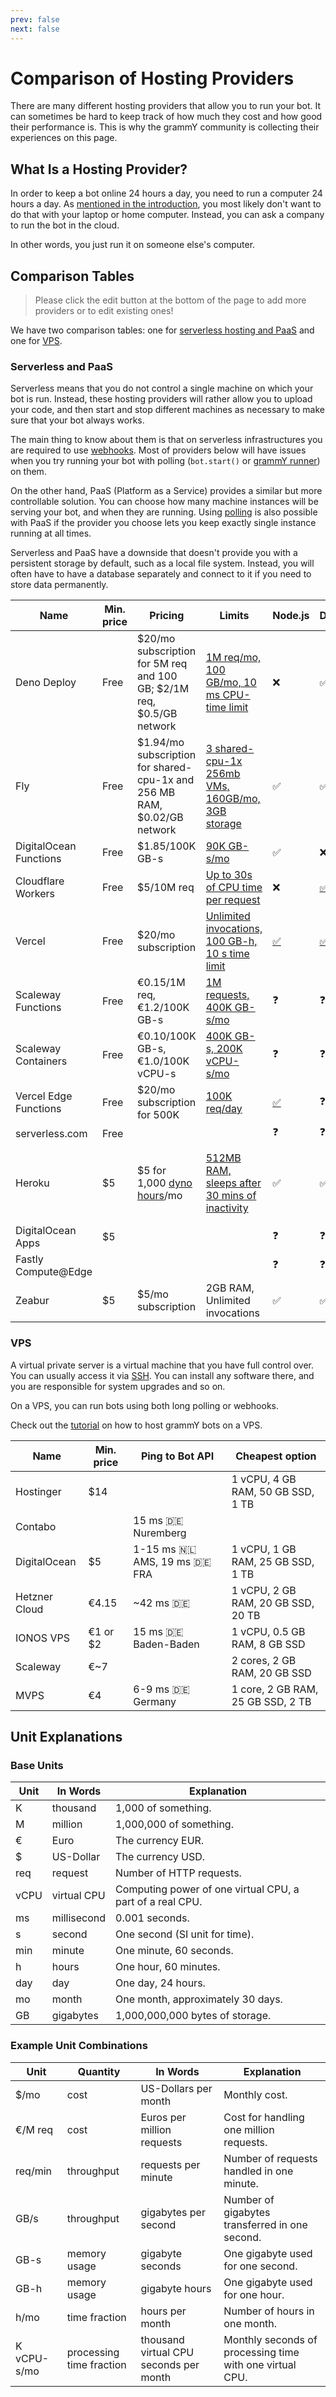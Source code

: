 ```yaml
---
prev: false
next: false
---
```


# Comparison of Hosting Providers

There are many different hosting providers that allow you to run your bot.
It can sometimes be hard to keep track of how much they cost and how good their performance is.
This is why the grammY community is collecting their experiences on this page.

## What Is a Hosting Provider?

In order to keep a bot online 24 hours a day, you need to run a computer 24 hours a day.
As [mentioned in the introduction](../guide/introduction#how-to-keep-a-bot-running), you most likely don't want to do that with your laptop or home computer.
Instead, you can ask a company to run the bot in the cloud.

In other words, you just run it on someone else's computer.

## Comparison Tables

> Please click the edit button at the bottom of the page to add more providers or to edit existing ones!

We have two comparison tables: one for [serverless hosting and PaaS](#serverless-and-paas) and one for [VPS](#vps).

### Serverless and PaaS

Serverless means that you do not control a single machine on which your bot is run.
Instead, these hosting providers will rather allow you to upload your code, and then start and stop different machines as necessary to make sure that your bot always works.

The main thing to know about them is that on serverless infrastructures you are required to use [webhooks](../guide/deployment-types).
Most of providers below will have issues when you try running your bot with polling (`bot.start()` or [grammY runner](../plugins/runner)) on them.

On the other hand, PaaS (Platform as a Service) provides a similar but more controllable solution.
You can choose how many machine instances will be serving your bot, and when they are running.
Using [polling](../guide/deployment-types) is also possible with PaaS if the provider you choose lets you keep exactly single instance running at all times.

Serverless and PaaS have a downside that doesn't provide you with a persistent storage by default, such as a local file system.
Instead, you will often have to have a database separately and connect to it if you need to store data permanently.

| Name                   | Min. price | Pricing                                                                                                    | Limits                                                                                             | Node.js                                                                                  | Deno                                           | Web                                               | Notes                                                                                            |
| ---------------------- | ---------- | ---------------------------------------------------------------------------------------------------------- | -------------------------------------------------------------------------------------------------- | ---------------------------------------------------------------------------------------- | ---------------------------------------------- | ------------------------------------------------- | ------------------------------------------------------------------------------------------------ |
| Deno Deploy            | Free       | $20/mo subscription for 5M req and 100 GB; $2/1M req, $0.5/GB network                                      | [1M req/mo, 100 GB/mo, 10 ms CPU-time limit](https://deno.com/deploy/pricing)                      | ❌                                                                                       | ✅                                             | ❌                                                |                                                                                                  |
| Fly                    | Free       | $1.94/mo subscription for shared-cpu-1x and 256 MB RAM, $0.02/GB network                                   | [3 shared-cpu-1x 256mb VMs, 160GB/mo, 3GB storage](https://fly.io/docs/about/pricing/)             | ✅                                                                                       | ✅                                             | ❓                                                |                                                                                                  |
| DigitalOcean Functions | Free       | $1.85/100K GB-s                                                                                            | [90K GB-s/mo](https://docs.digitalocean.com/products/functions/details/pricing/)                   | ✅                                                                                       | ❌                                             | ❓                                                |                                                                                                  |
| Cloudflare Workers     | Free       | $5/10M req                                                                                                 | [Up to 30s of CPU time per request](https://workers.cloudflare.com/)                               | ❌                                                                                       | [✅](https://denoflare.dev/)                   | ✅                                                |                                                                                                  |
| Vercel                 | Free       | $20/mo subscription                                                                                        | [Unlimited invocations, 100 GB-h, 10 s time limit](https://vercel.com/pricing)                     | [✅](https://vercel.com/docs/functions/runtimes/node-js)                                 | [✅](https://github.com/vercel-community/deno) | [✅](https://vercel.com/docs/frameworks)          |                                                                                                  |
| Scaleway Functions     | Free       | €0.15/1M req, €1.2/100K GB-s                                                                               | [1M requests, 400K GB-s/mo](https://www.scaleway.com/en/pricing/serverless/#serverless-functions)  | ❓                                                                                       | ❓                                             | ❓                                                |                                                                                                  |
| Scaleway Containers    | Free       | €0.10/100K GB-s, €1.0/100K vCPU-s                                                                          | [400K GB-s, 200K vCPU-s/mo](https://www.scaleway.com/en/pricing/serverless/#serverless-containers) | ❓                                                                                       | ❓                                             | ❓                                                |                                                                                                  |
| Vercel Edge Functions  | Free       | $20/mo subscription for 500K                                                                               | [100K req/day](https://vercel.com/pricing)                                                         | [✅](https://vercel.com/docs/functions/runtimes/edge-runtime#compatible-node.js-modules) | ❓                                             | [✅](https://vercel.com/templates/edge-functions) |                                                                                                  |
| serverless.com         | Free       |                                                                                                            |                                                                                                    | ❓                                                                                       | ❓                                             | ❓                                                |                                                                                                  |
| Heroku                 | $5         | $5 for 1,000 [dyno hours](https://devcenter.heroku.com/articles/usage-and-billing#dyno-usage-and-costs)/mo | [512MB RAM, sleeps after 30 mins of inactivity](https://www.heroku.com/pricing)                    | ✅                                                                                       | ✅                                             | ❓                                                | Deno is supported by a [third-party buildpack](https://github.com/chibat/heroku-buildpack-deno). |
| DigitalOcean Apps      | $5         |                                                                                                            |                                                                                                    | ❓                                                                                       | ❓                                             | ❓                                                | Not tested                                                                                       |
| Fastly Compute@Edge    |            |                                                                                                            |                                                                                                    | ❓                                                                                       | ❓                                             | ❓                                                |                                                                                                  |
| Zeabur                 | $5         | $5/mo subscription                                                                                         | 2GB RAM, Unlimited invocations                                                                     | ✅                                                                                       | ✅                                             | ✅                                                |                                                                                                  |

### VPS

A virtual private server is a virtual machine that you have full control over.
You can usually access it via [SSH](https://en.wikipedia.org/wiki/Secure_Shell).
You can install any software there, and you are responsible for system upgrades and so on.

On a VPS, you can run bots using both long polling or webhooks.

Check out the [tutorial](./vps) on how to host grammY bots on a VPS.

| Name          | Min. price | Ping to Bot API                           | Cheapest option                    |
| ------------- | ---------- | ----------------------------------------- | ---------------------------------- |
| Hostinger     | $14        |                                           | 1 vCPU, 4 GB RAM, 50 GB SSD, 1 TB  |
| Contabo       |            | 15 ms :de: Nuremberg                      |                                    |
| DigitalOcean  | $5         | 1-15 ms :netherlands: AMS, 19 ms :de: FRA | 1 vCPU, 1 GB RAM, 25 GB SSD, 1 TB  |
| Hetzner Cloud | €4.15      | ~42 ms :de:                               | 1 vCPU, 2 GB RAM, 20 GB SSD, 20 TB |
| IONOS VPS     | €1 or $2   | 15 ms :de: Baden-Baden                    | 1 vCPU, 0.5 GB RAM, 8 GB SSD       |
| Scaleway      | €~7        |                                           | 2 cores, 2 GB RAM, 20 GB SSD       |
| MVPS          | €4         | 6-9 ms :de: Germany                       | 1 core, 2 GB RAM, 25 GB SSD, 2 TB  |

## Unit Explanations

### Base Units

| Unit | In Words    | Explanation                                               |
| ---- | ----------- | --------------------------------------------------------- |
| K    | thousand    | 1,000 of something.                                       |
| M    | million     | 1,000,000 of something.                                   |
| €    | Euro        | The currency EUR.                                         |
| $    | US-Dollar   | The currency USD.                                         |
| req  | request     | Number of HTTP requests.                                  |
| vCPU | virtual CPU | Computing power of one virtual CPU, a part of a real CPU. |
| ms   | millisecond | 0.001 seconds.                                            |
| s    | second      | One second (SI unit for time).                            |
| min  | minute      | One minute, 60 seconds.                                   |
| h    | hours       | One hour, 60 minutes.                                     |
| day  | day         | One day, 24 hours.                                        |
| mo   | month       | One month, approximately 30 days.                         |
| GB   | gigabytes   | 1,000,000,000 bytes of storage.                           |

### Example Unit Combinations

| Unit        | Quantity                 | In Words                               | Explanation                                              |
| ----------- | ------------------------ | -------------------------------------- | -------------------------------------------------------- |
| $/mo        | cost                     | US-Dollars per month                   | Monthly cost.                                            |
| €/M req     | cost                     | Euros per million requests             | Cost for handling one million requests.                  |
| req/min     | throughput               | requests per minute                    | Number of requests handled in one minute.                |
| GB/s        | throughput               | gigabytes per second                   | Number of gigabytes transferred in one second.           |
| GB-s        | memory usage             | gigabyte seconds                       | One gigabyte used for one second.                        |
| GB-h        | memory usage             | gigabyte hours                         | One gigabyte used for one hour.                          |
| h/mo        | time fraction            | hours per month                        | Number of hours in one month.                            |
| K vCPU-s/mo | processing time fraction | thousand virtual CPU seconds per month | Monthly seconds of processing time with one virtual CPU. |
